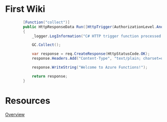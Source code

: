 # First Wiki

``` csharp
        [Function("collect")]
        public HttpResponseData Run([HttpTrigger(AuthorizationLevel.Anonymous, "get", "post")] HttpRequestData req)
        {
            _logger.LogInformation("C# HTTP trigger function processed a request.");

            GC.Collect();

            var response = req.CreateResponse(HttpStatusCode.OK);
            response.Headers.Add("Content-Type", "text/plain; charset=utf-8");

            response.WriteString("Welcome to Azure Functions!");

            return response;
        }
```

# Resources

[Overview](https://learn.microsoft.com/en-us/dotnet/core/extensions/dependency-injection#service-registration-methods])